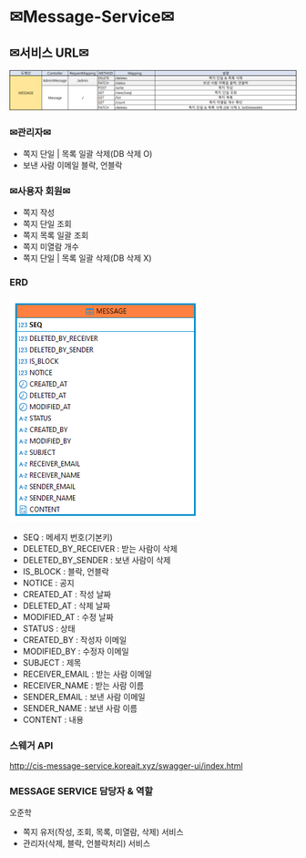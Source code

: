 # ✉Message-Service✉

## ✉서비스 URL✉
![img.png](img.png)

### ✉관리자✉
- 쪽지 단일 | 목록 일괄 삭제(DB 삭제 O)
- 보낸 사람 이메일 블락, 언블락

### ✉사용자 회원✉
- 쪽지 작성
- 쪽지 단일 조회
- 쪽지 목록 일괄 조회
- 쪽지 미열람 개수
- 쪽지 단일 | 목록 일괄 삭제(DB 삭제 X)

### ERD
![MSA_PROJECT-MESSAGE.png](MSA_PROJECT-MESSAGE.png)

- SEQ : 메세지 번호(기본키)
- DELETED_BY_RECEIVER : 받는 사람이 삭제
- DELETED_BY_SENDER : 보낸 사람이 삭제
- IS_BLOCK : 블락, 언블락
- NOTICE : 공지
- CREATED_AT : 작성 날짜
- DELETED_AT : 삭제 날짜
- MODIFIED_AT : 수정 날짜
- STATUS : 상태
- CREATED_BY : 작성자 이메일
- MODIFIED_BY : 수정자 이메일
- SUBJECT : 제목
- RECEIVER_EMAIL : 받는 사람 이메일
- RECEIVER_NAME : 받는 사람 이름
- SENDER_EMAIL : 보낸 사람 이메일
- SENDER_NAME : 보낸 사람 이름
- CONTENT : 내용

### 스웨거 API
http://cis-message-service.koreait.xyz/swagger-ui/index.html

### MESSAGE SERVICE 담당자 & 역할
오준학
- 쪽지 유저(작성, 조회, 목록, 미열람, 삭제) 서비스
- 관리자(삭제, 블락, 언블락처리) 서비스